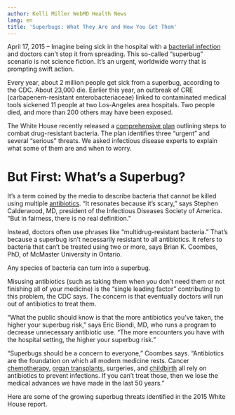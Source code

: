 ```yaml
---
author: Kelli Miller WebMD Health News
lang: en
title: 'Superbugs: What They Are and How You Get Them'
---
```


April 17, 2015 – Imagine being sick in the hospital with a [bacterial infection] and doctors can’t stop it from spreading. This so-called “superbug” scenario is not science fiction. It’s an urgent, worldwide worry that is prompting swift action.

Every year, about 2 million people get sick from a superbug, according to the CDC. About 23,000 die. Earlier this year, an outbreak of CRE (carbapenem-resistant enterobacteriaceae) linked to contaminated medical tools sickened 11 people at two Los-Angeles area hospitals. Two people died, and more than 200 others may have been exposed.

The White House recently released a [comprehensive plan] outlining steps to combat drug-resistant bacteria. The plan identifies three “urgent” and several “serious” threats. We asked infectious disease experts to explain what some of them are and when to worry.

But First: What’s a Superbug?
=============================

It’s a term coined by the media to describe bacteria that cannot be killed using multiple [antibiotics]. “It resonates because it’s scary,” says Stephen Calderwood, MD, president of the Infectious Diseases Society of America. “But in fairness, there is no real definition.”

Instead, doctors often use phrases like “multidrug-resistant bacteria.” That’s because a superbug isn’t necessarily resistant to all antibiotics. It refers to bacteria that can’t be treated using two or more, says Brian K. Coombes, PhD, of McMaster University in Ontario.

Any species of bacteria can turn into a superbug.

Misusing antibiotics (such as taking them when you don’t need them or not finishing all of your medicine) is the “single leading factor” contributing to this problem, the CDC says. The concern is that eventually doctors will run out of antibiotics to treat them.

“What the public should know is that the more antibiotics you’ve taken, the higher your superbug risk,” says Eric Biondi, MD, who runs a program to decrease unnecessary antibiotic use. “The more encounters you have with the hospital setting, the higher your superbug risk.”

“Superbugs should be a concern to everyone,” Coombes says. “Antibiotics are the foundation on which all modern medicine rests. Cancer [chemotherapy], [organ transplants], surgeries, and [childbirth] all rely on antibiotics to prevent infections. If you can’t treat those, then we lose the medical advances we have made in the last 50 years.”

Here are some of the growing superbug threats identified in the 2015 White House report.

  [bacterial infection]: http://www.webmd.com/a-to-z-guides/bacterial-and-viral-infections
  [comprehensive plan]: http://www.webmd.com/click?url=https://www.whitehouse.gov/sites/default/files/docs/national_action_plan_for_combating_antibotic-resistant_bacteria.pdf
  [antibiotics]: http://www.webmd.com/cold-and-flu/rm-quiz-antibiotics-myths-facts
  [chemotherapy]: http://www.webmd.com/cancer/chemotherapy-what-to-expect
  [organ transplants]: http://www.webmd.com/a-to-z-guides/organ-donation-facts
  [childbirth]: http://www.webmd.com/baby/guide/delivery-methods
